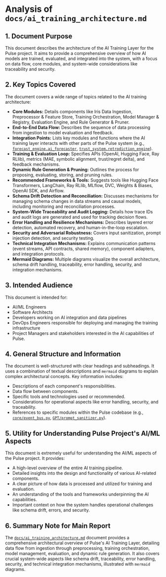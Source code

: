 # Analysis of `docs/ai_training_architecture.md`

## 1. Document Purpose

This document describes the architecture of the AI Training Layer for the Pulse project. It aims to provide a comprehensive overview of how AI models are trained, evaluated, and integrated into the system, with a focus on data flow, core modules, and system-wide considerations like traceability and security.

## 2. Key Topics Covered

The document covers a wide range of topics related to the AI training architecture:

*   **Core Modules:** Details components like Iris Data Ingestion, Preprocessor & Feature Store, Training Orchestration, Model Manager & Registry, Evaluation Engine, and Rule Generator & Pruner.
*   **End-to-End Data Flow:** Describes the sequence of data processing from ingestion to model evaluation and feedback.
*   **Integration Points:** Lists key modules and functions where the AI training layer interacts with other parts of the Pulse system (e.g., [`forecast_engine.ai_forecaster`](../../forecast_engine/ai_forecaster.py:1), [`trust_system.retrodiction_engine`](../../trust_system/retrodiction_engine.py:1)).
*   **Training & Evaluation Loop:** Specifies APIs (OpenAI, Hugging Face, Ray RLlib), metrics (MAE, symbolic alignment, trust/regret delta), and feedback mechanisms.
*   **Dynamic Rule Generation & Pruning:** Outlines the process for proposing, evaluating, storing, and pruning rules.
*   **Recommended Frameworks & Tools:** Suggests tools like Hugging Face Transformers, LangChain, Ray RLlib, MLflow, DVC, Weights & Biases, OpenAI SDK, and Airflow.
*   **Schema Drift Detection and Reconciliation:** Discusses mechanisms for managing schema changes in data streams and causal models, including monitoring and reconciliation processes.
*   **System-Wide Traceability and Audit Logging:** Details how trace IDs and audit logs are generated and used for tracking decision flows.
*   **Error Handling and Resilience Mechanisms:** Describes layered error detection, automated recovery, and human-in-the-loop escalation.
*   **Security and Adversarial Robustness:** Covers input sanitization, prompt injection detection, and security testing.
*   **Technical Integration Mechanisms:** Explains communication patterns (event streams, API contracts, shared memory), component adapters, and integration protocols.
*   **Mermaid Diagrams:** Multiple diagrams visualize the overall architecture, schema drift handling, traceability, error handling, security, and integration mechanisms.

## 3. Intended Audience

This document is intended for:

*   AI/ML Engineers
*   Software Architects
*   Developers working on AI integration and data pipelines
*   DevOps Engineers responsible for deploying and managing the training infrastructure
*   Project Managers and stakeholders interested in the AI capabilities of Pulse.

## 4. General Structure and Information

The document is well-structured with clear headings and subheadings. It uses a combination of textual descriptions and `mermaid` diagrams to explain complex architectural concepts. Key information includes:

*   Descriptions of each component's responsibilities.
*   Data flow between components.
*   Specific tools and technologies used or recommended.
*   Considerations for operational aspects like error handling, security, and traceability.
*   References to specific modules within the Pulse codebase (e.g., [`core/event_bus.py`](../../core/event_bus.py:1), [`GPT/prompt_sanitizer.py`](../../GPT/prompt_sanitizer.py:1)).

## 5. Utility for Understanding Pulse Project's AI/ML Aspects

This document is extremely useful for understanding the AI/ML aspects of the Pulse project. It provides:

*   A high-level overview of the entire AI training pipeline.
*   Detailed insights into the design and functionality of various AI-related components.
*   A clear picture of how data is processed and utilized for training and evaluation.
*   An understanding of the tools and frameworks underpinning the AI capabilities.
*   Important context on how the system handles operational challenges like schema drift, errors, and security.

## 6. Summary Note for Main Report

The [`docs/ai_training_architecture.md`](../../docs/ai_training_architecture.md:1) document provides a comprehensive architectural overview of Pulse's AI Training Layer, detailing data flow from ingestion through preprocessing, training orchestration, model management, evaluation, and dynamic rule generation. It also covers crucial system-wide aspects like schema drift, traceability, error handling, security, and technical integration mechanisms, illustrated with `mermaid` diagrams.